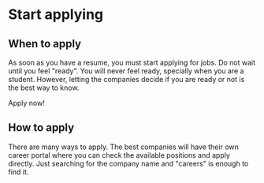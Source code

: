 # Start applying

## When to apply

As soon as you have a resume, you must start applying for jobs. Do not wait until
you feel "ready". You will never feel ready, specially when you are a student.
However, letting the companies decide if you are ready or not is the best way to
know.

Apply now!

## How to apply

There are many ways to apply. The best companies will have their own career
portal where you can check the available positions and apply directly. Just 
searching for the company name and "careers" is enough to find it.


